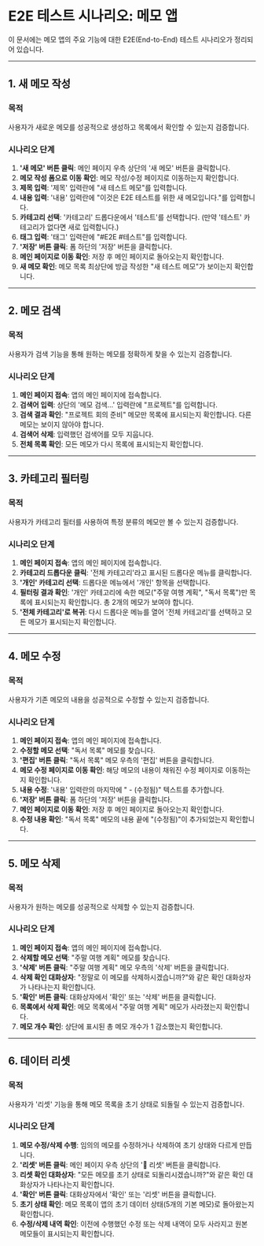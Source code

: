 # E2E 테스트 시나리오: 메모 앱

이 문서에는 메모 앱의 주요 기능에 대한 E2E(End-to-End) 테스트 시나리오가 정리되어 있습니다.

---

## 1. 새 메모 작성

### 목적

사용자가 새로운 메모를 성공적으로 생성하고 목록에서 확인할 수 있는지 검증합니다.

### 시나리오 단계

1.  **'새 메모' 버튼 클릭**: 메인 페이지 우측 상단의 '새 메모' 버튼을 클릭합니다.
2.  **메모 작성 폼으로 이동 확인**: 메모 작성/수정 페이지로 이동하는지 확인합니다.
3.  **제목 입력**: '제목' 입력란에 "새 테스트 메모"를 입력합니다.
4.  **내용 입력**: '내용' 입력란에 "이것은 E2E 테스트를 위한 새 메모입니다."를 입력합니다.
5.  **카테고리 선택**: '카테고리' 드롭다운에서 '테스트'를 선택합니다. (만약 '테스트' 카테고리가 없다면 새로 입력합니다.)
6.  **태그 입력**: '태그' 입력란에 "#E2E #테스트"를 입력합니다.
7.  **'저장' 버튼 클릭**: 폼 하단의 '저장' 버튼을 클릭합니다.
8.  **메인 페이지로 이동 확인**: 저장 후 메인 페이지로 돌아오는지 확인합니다.
9.  **새 메모 확인**: 메모 목록 최상단에 방금 작성한 "새 테스트 메모"가 보이는지 확인합니다.

---

## 2. 메모 검색

### 목적

사용자가 검색 기능을 통해 원하는 메모를 정확하게 찾을 수 있는지 검증합니다.

### 시나리오 단계

1.  **메인 페이지 접속**: 앱의 메인 페이지에 접속합니다.
2.  **검색어 입력**: 상단의 '메모 검색...' 입력란에 "프로젝트"를 입력합니다.
3.  **검색 결과 확인**: "프로젝트 회의 준비" 메모만 목록에 표시되는지 확인합니다. 다른 메모는 보이지 않아야 합니다.
4.  **검색어 삭제**: 입력했던 검색어를 모두 지웁니다.
5.  **전체 목록 확인**: 모든 메모가 다시 목록에 표시되는지 확인합니다.

---

## 3. 카테고리 필터링

### 목적

사용자가 카테고리 필터를 사용하여 특정 분류의 메모만 볼 수 있는지 검증합니다.

### 시나리오 단계

1.  **메인 페이지 접속**: 앱의 메인 페이지에 접속합니다.
2.  **카테고리 드롭다운 클릭**: '전체 카테고리'라고 표시된 드롭다운 메뉴를 클릭합니다.
3.  **'개인' 카테고리 선택**: 드롭다운 메뉴에서 '개인' 항목을 선택합니다.
4.  **필터링 결과 확인**: '개인' 카테고리에 속한 메모("주말 여행 계획", "독서 목록")만 목록에 표시되는지 확인합니다. 총 2개의 메모가 보여야 합니다.
5.  **'전체 카테고리'로 복귀**: 다시 드롭다운 메뉴를 열어 '전체 카테고리'를 선택하고 모든 메모가 표시되는지 확인합니다.

---

## 4. 메모 수정

### 목적

사용자가 기존 메모의 내용을 성공적으로 수정할 수 있는지 검증합니다.

### 시나리오 단계

1.  **메인 페이지 접속**: 앱의 메인 페이지에 접속합니다.
2.  **수정할 메모 선택**: "독서 목록" 메모를 찾습니다.
3.  **'편집' 버튼 클릭**: "독서 목록" 메모 우측의 '편집' 버튼을 클릭합니다.
4.  **메모 수정 페이지로 이동 확인**: 해당 메모의 내용이 채워진 수정 페이지로 이동하는지 확인합니다.
5.  **내용 수정**: '내용' 입력란의 마지막에 " - (수정됨)" 텍스트를 추가합니다.
6.  **'저장' 버튼 클릭**: 폼 하단의 '저장' 버튼을 클릭합니다.
7.  **메인 페이지로 이동 확인**: 저장 후 메인 페이지로 돌아오는지 확인합니다.
8.  **수정 내용 확인**: "독서 목록" 메모의 내용 끝에 "(수정됨)"이 추가되었는지 확인합니다.

---

## 5. 메모 삭제

### 목적

사용자가 원하는 메모를 성공적으로 삭제할 수 있는지 검증합니다.

### 시나리오 단계

1.  **메인 페이지 접속**: 앱의 메인 페이지에 접속합니다.
2.  **삭제할 메모 선택**: "주말 여행 계획" 메모를 찾습니다.
3.  **'삭제' 버튼 클릭**: "주말 여행 계획" 메모 우측의 '삭제' 버튼을 클릭합니다.
4.  **삭제 확인 대화상자**: "정말로 이 메모를 삭제하시겠습니까?"와 같은 확인 대화상자가 나타나는지 확인합니다.
5.  **'확인' 버튼 클릭**: 대화상자에서 '확인' 또는 '삭제' 버튼을 클릭합니다.
6.  **목록에서 삭제 확인**: 메모 목록에서 "주말 여행 계획" 메모가 사라졌는지 확인합니다.
7.  **메모 개수 확인**: 상단에 표시된 총 메모 개수가 1 감소했는지 확인합니다.

---

## 6. 데이터 리셋

### 목적

사용자가 '리셋' 기능을 통해 메모 목록을 초기 상태로 되돌릴 수 있는지 검증합니다.

### 시나리오 단계
1.  **메모 수정/삭제 수행**: 임의의 메모를 수정하거나 삭제하여 초기 상태와 다르게 만듭니다.
2.  **'리셋' 버튼 클릭**: 메인 페이지 우측 상단의 '🔄 리셋' 버튼을 클릭합니다.
3.  **리셋 확인 대화상자**: "모든 메모를 초기 상태로 되돌리시겠습니까?"와 같은 확인 대화상자가 나타나는지 확인합니다.
4.  **'확인' 버튼 클릭**: 대화상자에서 '확인' 또는 '리셋' 버튼을 클릭합니다.
5.  **초기 상태 확인**: 메모 목록이 앱의 초기 데이터 상태(5개의 기본 메모)로 돌아왔는지 확인합니다.
6.  **수정/삭제 내역 확인**: 이전에 수행했던 수정 또는 삭제 내역이 모두 사라지고 원본 메모들이 표시되는지 확인합니다.
